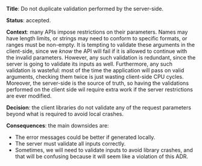 **Title**: Do not duplicate validation performed by the server-side.

**Status**: accepted.

**Context**: many APIs impose restrictions on their parameters. Names may have
length limits, or strings may need to conform to specific formats, or ranges
must be non-empty.  It is tempting to validate these arguments in the
client-side, since we *know* the API will fail if it is allowed to continue
with the invalid parameters. However, any such validation is redundant, since
the server is going to validate its inputs as well. Furthermore, any such
validation is wasteful: most of the time the application will pass on valid
arguments, checking them twice is just wasting client-side CPU cycles. Moreover,
the server-side is the source of truth, so having the validations performed on
the client side wil require extra work if the server restrictions are ever
modified.

**Decision**: the client libraries do not validate any of the request
parameters beyond what is required to avoid local crashes.

**Consequences**: the main downsides are:

- The error messages could be better if generated locally.
- The server must validate all inputs correctly.
- Sometimes, we will need to validate inputs to avoid library crashes, and
  that will be confusing because it will seem like a violation of this ADR.
